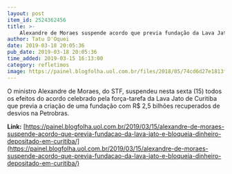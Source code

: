 ```yaml
---
layout: post
item_id: 2524362456
title: >-
    Alexandre de Moraes suspende acordo que previa fundação da Lava Jato e bloqueia dinheiro depositado em Curitiba
author: Tatu D'Oquei
date: 2019-03-18 20:05:36
pub_date: 2019-03-18 20:05:36
time_added: 2019-03-15 16:13:00
category: refletimos
image: https://painel.blogfolha.uol.com.br/files/2018/05/74cd6d27e1813f1458c2100a6e709ffbd88d83bf82eccaa34cbd2463d2f5d6da_5af1ec37c2f19.jpg
---
```


O ministro Alexandre de Moraes, do STF, suspendeu nesta sexta (15) todos os efeitos do acordo celebrado pela força-tarefa da Lava Jato de Curitiba que previa a criação de uma fundação com R$ 2,5 bilhões recuperados de desvios na Petrobras.

**Link:** [https://painel.blogfolha.uol.com.br/2019/03/15/alexandre-de-moraes-suspende-acordo-que-previa-fundacao-da-lava-jato-e-bloqueia-dinheiro-depositado-em-curitiba/](https://painel.blogfolha.uol.com.br/2019/03/15/alexandre-de-moraes-suspende-acordo-que-previa-fundacao-da-lava-jato-e-bloqueia-dinheiro-depositado-em-curitiba/)

